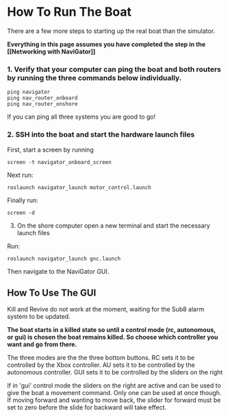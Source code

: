 # **How To Run The Boat**

There are a few more steps to starting up the real boat than the simulator. 

**Everything in this page assumes you have completed the step in the [[Networking with NaviGator]]**

### 1. Verify that your computer can ping the boat and both routers by running the three commands below individually. 

    ping navigator
    ping nav_router_onboard
    ping nav_router_onshore

If you can ping all three systems you are good to go!

### 2. SSH into the boat and start the hardware launch files

First, start a screen by running 

    screen -t navigator_onboard_screen

Next run:

    roslaunch navigator_launch motor_control.launch

Finally run:

    screen -d

3. On the shore computer open a new terminal and start the necessary launch files

Run:

    roslaunch navigator_launch gnc.launch

Then navigate to the NaviGator GUI.  

## How To Use The GUI

Kill and Revive do not work at the moment, waiting for the Sub8 alarm system to be updated. 

**The boat starts in a killed state so until a control mode (rc, autonomous, or gui) is chosen the boat remains killed. So choose which controller you want and go from there.** 

The three modes are the the three bottom buttons. RC sets it to be controlled by the Xbox controller. AU sets it to be controlled by the autonomous controller.  GUI sets it to be controlled by the sliders on the right

If in 'gui' control mode the sliders on the right are active and can be used to give the boat a movement command. Only one can be used at once though. If moving forward and wanting to move back, the slider for forward must be set to zero before the slide for backward will take effect. 